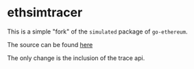 # ethsimtracer

This is a simple "fork" of the `simulated` package of `go-ethereum`.

The source can be found [here](https://github.com/ethereum/go-ethereum/blob/v1.14.11/ethclient/simulated/backend.go)

The only change is the inclusion of the trace api.
